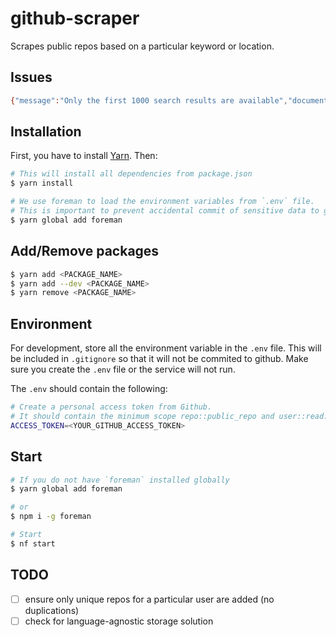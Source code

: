 # github-scraper

Scrapes public repos based on a particular keyword or location.

## Issues

```bash
{"message":"Only the first 1000 search results are available","documentation_url":"https://developer.github.com/v3/search/"}
```

## Installation

First, you have to install [Yarn](https://yarnpkg.com/lang/en/docs/install/). Then:

```bash
# This will install all dependencies from package.json
$ yarn install

# We use foreman to load the environment variables from `.env` file.
# This is important to prevent accidental commit of sensitive data to github
$ yarn global add foreman
```

## Add/Remove packages

```bash
$ yarn add <PACKAGE_NAME>
$ yarn add --dev <PACKAGE_NAME>
$ yarn remove <PACKAGE_NAME>
```

## Environment

For development, store all the environment variable in the `.env` file. This will be included in `.gitignore` so that it will not be commited to github.
Make sure you create the `.env` file or the service will not run.

The `.env` should contain the following:

```bash
# Create a personal access token from Github.
# It should contain the minimum scope repo::public_repo and user::read:user
ACCESS_TOKEN=<YOUR_GITHUB_ACCESS_TOKEN>
```

## Start

```bash
# If you do not have `foreman` installed globally
$ yarn global add foreman

# or
$ npm i -g foreman

# Start
$ nf start
```

## TODO

- [ ] ensure only unique repos for a particular user are added (no duplications)
- [ ] check for language-agnostic storage solution
